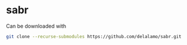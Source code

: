 # sabr

Can be downloaded with 
```bash
git clone --recurse-submodules https://github.com/delalamo/sabr.git
```
